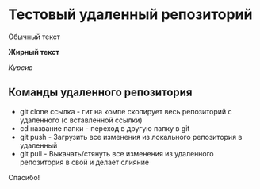 # Тестовый удаленный репозиторий

Обычный текст

**Жирный текст**

*Курсив* 

## Команды удаленного репозитория
* git clone ссылка - гит на компе скопирует весь репозиторий с удаленного (с вставленной ссылки)
* cd название папки - переход в другую папку в git
* git push - Загрузить все изменения из локального репозитория в удаленный
* git pull - Выкачать/стянуть все изменения из удаленного репозитория в свой и делает слияние

Спасибо!
